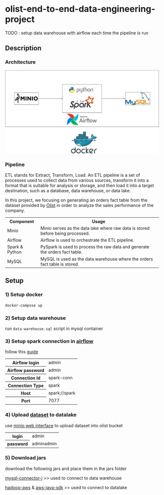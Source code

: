 # olist-end-to-end-data-engineering-project

TODO : setup data warehouse with airflow each time the pipeline is run

## Description

### Architecture

<img src="images/olist-architecture.drawio.svg">

### Pipeline

ETL stands for Extract, Transform, Load. An ETL pipeline is a set of processes used to collect data from various
sources, transform it into a format that is suitable for analysis or storage, and then load it into a target
destination, such as a database, data warehouse, or data lake.

In this project, we focusing on generating an orders fact table from the dataset provided
by [Olist](https://www.kaggle.com/olistbr/brazilian-ecommerce) in order to analyze the sales performance of the company.

<table>
    <tr>
        <th>Component</th>
        <th>Usage</th>
    </tr>
    <tr>
        <td>Minio</td>
        <td>Minio serves as the data lake where raw data is stored before being processed.</td>
    </tr>
    <tr>
        <td>Airflow</td>
        <td>Airflow is used to orchestrate the ETL pipeline.</td>
    </tr>
    <tr>
        <td>Spark & Python</td>
        <td>PySpark is used to process the raw data and generate the orders fact table.</td>
    </tr>
    <tr>
        <td>MySQL</td>
        <td>MySQL is used as the data warehouse where the orders fact table is stored.</td>
    </tr>
</table>

## Setup

### 1) Setup docker

```bash
docker-compose up
```

### 2) Setup data warehouse

run ```data-warehouse.sql``` script in mysql container

### 3) Setup spark connection in [airflow](http://localhost:8080/home)

follow
this [guide](https://airflow.apache.org/docs/apache-airflow/stable/howto/connection.html#creating-a-connection-with-the-ui)

<table>
  <tr>
    <th>Airflow login</th>
    <td>admin</td>
  </tr>
  <tr>
    <th>Airflow password</th>
    <td>admin</td>
  </tr>
  <tr>
    <th>Connection Id</th>
    <td>spark-conn</td>
  </tr>
  <tr>
    <th>Connection Type</th>
    <td>spark</td>
  </tr>
  <tr>
    <th>Host</th>
    <td>spark://spark</td>
  </tr>
  <tr>
    <th>Port</th>
    <td>7077</td>
  </tr>
</table>

### 4) Upload [dataset](https://www.kaggle.com/datasets/olistbr/brazilian-ecommerce) to datalake

use [minio web interface](http://localhost:9000) to upload dataset into olist bucket
<table>
  <tr>
    <th>login</th>
    <td>admin</td>
  </tr>
  <tr>
    <th>password</th>
    <td>adminadmin</td>
  </tr>
</table>

### 5) Download jars

download the following jars and place them in the jars folder

[mysql-connector-j](https://repo.maven.apache.org/maven2/com/mysql/mysql-connector-j/8.4.0/mysql-connector-j-8.4.0.jar) >>
used to connect to data warehouse

[hadoop-aws](https://repo.maven.apache.org/maven2/org/apache/hadoop/hadoop-aws/3.3.4/hadoop-aws-3.3.4.jar) & [aws-java-sdk](https://repo.maven.apache.org/maven2/com/amazonaws/aws-java-sdk-bundle/1.12.262/aws-java-sdk-bundle-1.12.262.jar) >>
used to connect to datalake
